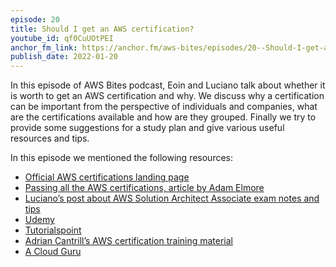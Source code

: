 ```yaml
---
episode: 20
title: Should I get an AWS certification?
youtube_id: qf0CuUOtPEI
anchor_fm_link: https://anchor.fm/aws-bites/episodes/20--Should-I-get-an-AWS-certification-e1d4j31
publish_date: 2022-01-20
---
```


In this episode of AWS Bites podcast, Eoin and Luciano talk about whether it is worth to get an AWS certification and why. We discuss why a certification can be important from the perspective of individuals and companies, what are the certifications available and how are they grouped. Finally we try to provide some suggestions for a study plan and give various useful resources and tips.

In this episode we mentioned the following resources:
  - [Official AWS certifications landing page](https://aws.amazon.com/certification/)
  - [Passing all the AWS certifications, article by Adam Elmore](https://adamelmore.medium.com/descent-into-cloud-madness-12-aws-certifications-in-6-weeks-965de12c626d)  
  - [Luciano’s post about AWS Solution Architect Associate exam notes and tips](https://loige.co/aws-solution-architect-associate-exam-notes-tips)
  - [Udemy](https://udemy.com)
  - [Tutorialspoint](https://www.tutorialspoint.com)
  - [Adrian Cantrill’s AWS certification training material](https://cantrill.io)
  - [A Cloud Guru](https://acloudguru.com)